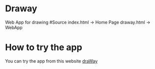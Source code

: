 # Draway
 Web App for drawing
#Source
 index.html -> Home Page
 draway.html -> WebApp
# How to try the app
 You can try the app from this website [draWay](http://draway.altervista.org/draway.html)
